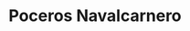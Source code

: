 ---
id: 'service-05'
title: 'Poceros Navalcarnero'
lugar: 'Navalcarnero'
mediumImage: 'renovation-lg.webp'
largeImage: 'desatascosnavalcarnero-md.webp'
detailBreadcrumbSubTitle: 'Single Service'
metaContent: "✅Poceros en Navalcarnero. 🔝 Empresa de desatascos en Navalcarnero 24 horas. 📢 Desatrancos baratos con los mejores precios. ☎️​ 695 126 600"
detailBreadcrumbDesc: 'Empresa de poceros en Pozuelo con los mejores precios'
detailSubTitle: 'Empresa de poceros en Navalcarnero con los mejores precios. Llámanos y compruébalo'
parrafo: "Los mejores precios en desatascos en Navalcarnero, mejoramos tu presupuesto. Llámanos y compruébalo."


descripcion: 'Los atascos en los pozos y en las tuberías de los domicilios y los negocios son uno de los problemas más habituales. En Grupal, contamos con los mejores poceros en Navalcarnero para ofrecerte el mejor servicio si has tenido como problema uno de estos atascos. Llevamos más de 20 años trabajando el sector de la pocería por lo que sabemos como ofrecerte el mejor servicio y, además, el más económico.'

descripcion1: "Contamos con los mejores trabajadores, cualificados y con titulación de poceros para garantizarte el mejor resultado. Además, hemos invertido en maquinaria para poder ofrecerte las mejores soluciones con la tecnología más moderna del mercado. Soluciones individuales para cada problema en concreto, para que nuestros clientes siempre encuentren una solución a su medida. "

detailDesc: 'Sabemos de la importancia que tiene el llevar a cabo un desatasco de forma urgente. Estas averías, a pesar de que para nosotros no son complicadas, pueden llegar a suponer un parón importante en la actividad de un negocio. Por eso, para tratar de ofrecer el mejor servicio al cliente, somos los más rápidos a la hora de atajar el problema y de encontrar una solución. Rápidos y eficaces, nuestros poceros en Navalcarnero son la mejor respuesta a cualquier atasco que tengas.'

descripcion2: "Seguramente por el nombre te lo puedes imaginar. Un pocero es el profesional encargado de construir pozos y también de el buen mantenimiento de estos. Los poceros en Navalcarnero, además de construirte un pozo, preparan todas las tuberías y accesos necesarios para que puedas disfrutar del mismo y también puedas canalizar tanto los depósitos como los desechos por los cauces adecuados."

option1: "Te ofrecemos un servicio de mantenimiento a tus pozos para que estos sigan bombeando agua igual que el primer día y no sufras ningún tipo de atasco. Llevamos a cabo limpiezas, desatascos y desatrancos en Navalcarnero, sea lo que necesites, nosotros podemos ayudarte."

option2: "Somos expertos en la reparación y mantenimiento de pozos. Muchas personas descuidan el mantenimiento de sus pozos y, a la larga, acaban sufriendo atascos que nosotros somos capaces de eliminar. Nosotros te podemos ayudar con la limpieza y la reparación de estos pozos si es que necesitan una puesta a punto."

option3: "A día de hoy, el trabajo del pocero ha mejorado mucho. Hace unos años era prácticamente necesario el abrir una zanja para tener acceso al pozo y llevar a cabo la reparación de estos atascos. Hoy en día, contamos con moderna tecnología que nos permite reparar los problemas desde dentro. Por ponerte un ejemplo, si se te ha roto una tubería fruto de un atasco, nosotros somos capaces de repararla desde dentro de esta, aprovechando el agujero que la ha estropeado."

option4: "Trabajamos con todo tipo de empresas y particulares, desde las obras más pequeñas hasta las más grandes."

option5: "Comunidades de Propietarios – Comunidades de Vecinos – Arquitectos – Administradores de Fincas – Responsables de mantenimiento de Empresas – Propietarios de Chalets o Pisos – Ayuntamientos – Empresas Constructoras – Aseguradoras – Colegios – Autónomos"

isFeatured: true
---